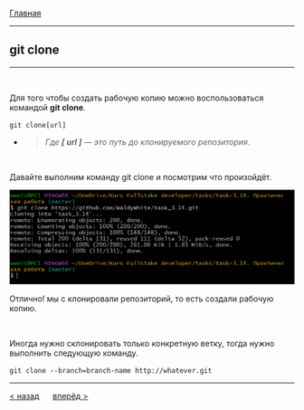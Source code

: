 [Главная](readme.md) 

---
## git clone
***

<br>

Для того чтобы создать рабочую копию можно воспользоваться командой **git clone**.
```bash=
git clone[url]
```
- >_Где **[ url ]** — это путь до клонируемого репозитория_.

<br>

Давайте выполним команду git clone и посмотрим что произойдёт.

![git clone](git.clone.PNG)

Отлично! мы с клонировали репозиторий, то есть создали рабочую копию.

<br>

Иногда нужно склонировать только конкретную ветку, тогда нужно выполнить следующую команду.
```bash=
git clone --branch=branch-name http://whatever.git
```
---
[ < назад](init.md) &nbsp;&nbsp;&nbsp;&nbsp; [вперёд >](status.md)
